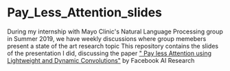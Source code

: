 # Pay_Less_Attention_slides
During my internship with Mayo Clinic's Natural Language Processing group in Summer 2019, we have weekly discussions where group memebers present a state of the art research topic
This repository contains the slides of the presentation I did, discussing the paper  [" Pay less Attention using Lightweight and Dynamic Convolutions"](https://arxiv.org/abs/1901.10430) by Facebook AI Research
